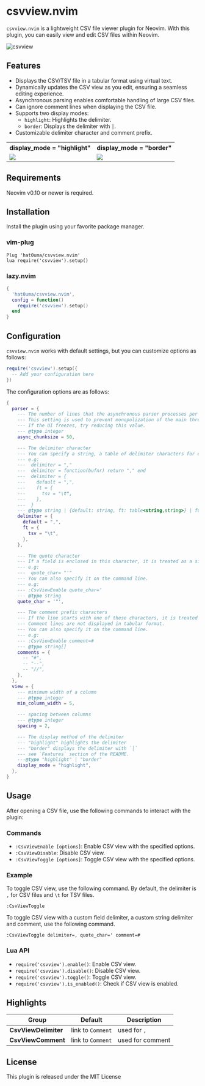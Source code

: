 # csvview.nvim

`csvview.nvim` is a lightweight CSV file viewer plugin for Neovim.
With this plugin, you can easily view and edit CSV files within Neovim.

![csvview](https://github.com/hat0uma/csvview.nvim/assets/55551571/27130f41-98f5-445d-a9eb-643b31e0b96b)

## Features

- Displays the CSV/TSV file in a tabular format using virtual text.
- Dynamically updates the CSV view as you edit, ensuring a seamless editing experience.
- Asynchronous parsing enables comfortable handling of large CSV files.
- Can ignore comment lines when displaying the CSV file.
- Supports two display modes:
  - `highlight`: Highlights the delimiter.
  - `border`: Displays the delimiter with `│`.
- Customizable delimiter character and comment prefix.

<table>
  <tr>
    <th>display_mode = "highlight"</th>
    <th>display_mode = "border"</th>
  </tr>
    <td>
      <img src="https://github.com/user-attachments/assets/cb26e430-c3cb-407f-bb80-42c11ba7fa19" />
    </td>
    <td>
      <img src="https://github.com/user-attachments/assets/17e5fc01-9a58-4801-b2a6-3d23ca48e26f" />
    </td>
  </tr>
</table>

## Requirements

Neovim v0.10 or newer is required.

## Installation

Install the plugin using your favorite package manager.

### vim-plug

```vim
Plug 'hat0uma/csvview.nvim'
lua require('csvview').setup()
```

### lazy.nvim

```lua
{
  'hat0uma/csvview.nvim',
  config = function()
    require('csvview').setup()
  end
}
```

## Configuration

`csvview.nvim` works with default settings, but you can customize options as follows:

```lua
require('csvview').setup({
  -- Add your configuration here
})
```

The configuration options are as follows:

```lua
{
  parser = {
    --- The number of lines that the asynchronous parser processes per cycle.
    --- This setting is used to prevent monopolization of the main thread when displaying large files.
    --- If the UI freezes, try reducing this value.
    --- @type integer
    async_chunksize = 50,

    --- The delimiter character
    --- You can specify a string, a table of delimiter characters for each file type, or a function that returns a delimiter character.
    --- e.g:
    ---  delimiter = ","
    ---  delimiter = function(bufnr) return "," end
    ---  delimiter = {
    ---    default = ",",
    ---    ft = {
    ---      tsv = "\t",
    ---    },
    ---  }
    --- @type string | {default: string, ft: table<string,string>} | fun(bufnr:integer): string
    delimiter = {
      default = ",",
      ft = {
        tsv = "\t",
      },
    },

    --- The quote character
    --- If a field is enclosed in this character, it is treated as a single field and the delimiter in it will be ignored.
    --- e.g:
    ---  quote_char= "'"
    --- You can also specify it on the command line.
    --- e.g:
    --- :CsvViewEnable quote_char='
    --- @type string
    quote_char = '"',

    --- The comment prefix characters
    --- If the line starts with one of these characters, it is treated as a comment.
    --- Comment lines are not displayed in tabular format.
    --- You can also specify it on the command line.
    --- e.g:
    --- :CsvViewEnable comment=#
    --- @type string[]
    comments = {
      -- "#",
      -- "--",
      -- "//",
    },
  },
  view = {
    --- minimum width of a column
    --- @type integer
    min_column_width = 5,

    --- spacing between columns
    --- @type integer
    spacing = 2,

    --- The display method of the delimiter
    --- "highlight" highlights the delimiter
    --- "border" displays the delimiter with `│`
    --- see `Features` section of the README.
    ---@type "highlight" | "border"
    display_mode = "highlight",
  },
}
```

## Usage

After opening a CSV file, use the following commands to interact with the plugin:

### Commands

- `:CsvViewEnable [options]`: Enable CSV view with the specified options.
- `:CsvViewDisable`: Disable CSV view.
- `:CsvViewToggle [options]`: Toggle CSV view with the specified options.

### Example

To toggle CSV view, use the following command. By default, the delimiter is `,` for CSV files and `\t` for TSV files.

```vim
:CsvViewToggle
```

To toggle CSV view with a custom field delimiter, a custom string delimiter and comment, use the following command.

```vim
:CsvViewToggle delimiter=, quote_char=' comment=#
```

### Lua API

- `require('csvview').enable()`: Enable CSV view.
- `require('csvview').disable()`: Disable CSV view.
- `require('csvview').toggle()`: Toggle CSV view.
- `require('csvview').is_enabled()`: Check if CSV view is enabled.

## Highlights

| Group                | Default            | Description         |
| -------------------- | ------------------ | ------------------- |
| **CsvViewDelimiter** | link to `Comment`  | used for `,`        |
| **CsvViewComment**   | link to `Comment`  | used for comment    |

## License

This plugin is released under the MIT License
